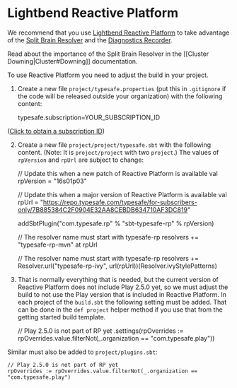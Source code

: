 # Lightbend Reactive Platform

We recommend that you use [Lightbend Reactive Platform](https://www.lightbend.com/products/lightbend-reactive-platform) to take advantage of the [Split Brain Resolver](http://doc.akka.io/docs/akka/akka-commercial-addons-1.0/java/split-brain-resolver.html) and the [Diagnostics Recorder](http://doc.akka.io/docs/akka/akka-commercial-addons-1.0/common/diagnostics-recorder.html).

Read about the importance of the Split Brain Resolver in the [[Cluster Downing|Cluster#Downing]] documentation.

To use Reactive Platform you need to adjust the build in your project.

1) Create a new file `project/typesafe.properties` (put this in `.gitignore` if the code will be released outside your organization) with the following content:

    typesafe.subscription=YOUR_SUBSCRIPTION_ID

([Click to obtain a subscription ID](https://www.lightbend.com/account/id))

2) Create a new file `project/project/typesafe.sbt` with the following content. (Note: It is `project/project` with two `project`.) The values of `rpVersion` and `rpUrl` are subject to change:

    // Update this when a new patch of Reactive Platform is available
    val rpVersion = "16s01p03"

    // Update this when a major version of Reactive Platform is available
    val rpUrl = "https://repo.typesafe.com/typesafe/for-subscribers-only/7B885384C2F0904E32AA8CEBDB634710AF3DC819"

    addSbtPlugin("com.typesafe.rp" % "sbt-typesafe-rp" % rpVersion)

    // The resolver name must start with typesafe-rp
    resolvers += "typesafe-rp-mvn" at rpUrl

    // The resolver name must start with typesafe-rp
    resolvers += Resolver.url("typesafe-rp-ivy", url(rpUrl))(Resolver.ivyStylePatterns)

3) That is normally everything that is needed, but the current version of Reactive Platform does not include Play 2.5.0 yet, so we must adjust the build to not use the Play version that is included in Reactive Platform. In each project of the `build.sbt` the following setting must be added. That can be done in the `def project` helper method if you use that from the getting started build template.

    // Play 2.5.0 is not part of RP yet
    .settings(rpOverrides := rpOverrides.value.filterNot(_.organization == "com.typesafe.play"))

Similar must also be added to `project/plugins.sbt`:

    // Play 2.5.0 is not part of RP yet
    rpOverrides := rpOverrides.value.filterNot(_.organization == "com.typesafe.play")
